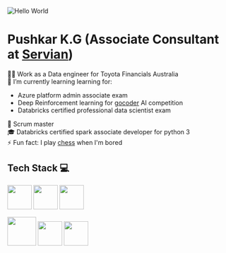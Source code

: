 ![Hello World](https://media.giphy.com/media/h408T6Y5GfmXBKW62l/giphy.gif)
# Pushkar K.G (Associate Consultant at [Servian](https://www.servian.com/)) 
👨‍💻 Work as a Data engineer for Toyota Financials Australia  
🌱 I’m currently learning learning for:  
  *  Azure platform admin associate exam
  *  Deep Reinforcement learning for [gocoder](https://www.gocoder.one/) AI competition
  *  Databricks certified professional data scientist exam  

📜 Scrum master  
🎓 Databricks certified spark associate developer for python 3  
⚡ Fun fact: I play [chess](https://lichess.org/@/dopamineaddict) when I'm bored
</br>
## Tech Stack 💻
<img src="https://upload.wikimedia.org/wikipedia/commons/thumb/c/c3/Python-logo-notext.svg/1200px-Python-logo-notext.svg.png" width="55" height="55" /> <img src="https://azure.microsoft.com/svghandler/databricks?width=600&height=315"  height="55" />
<img src="https://upload.wikimedia.org/wikipedia/commons/thumb/f/f3/Apache_Spark_logo.svg/1200px-Apache_Spark_logo.svg.png" width="55" height="55">

<img src="https://swimburger.net/media/ppnn3pcl/azure.png" width="65">
<img src="https://seeklogo.com/images/F/flask-logo-44C507ABB7-seeklogo.com.png" width="55">
<img src="https://upload.wikimedia.org/wikipedia/commons/8/87/Sql_data_base_with_logo.png" height="55">